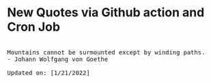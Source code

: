 # New Quotes via Github action and Cron Job

<pre>
<!-- #quote -->
Mountains cannot be surmounted except by winding paths.
- Johann Wolfgang von Goethe

Updated on: [1/21/2022]
<!-- #quoteEnd -->
</pre>
